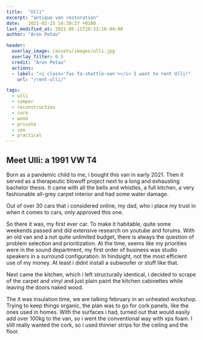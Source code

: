 ```yaml
---
title:  "Ulli"
excerpt: "antique van restoration"
date:   2021-02-15 14:39:27 +0100
last_modified_at: 2021-05-11T10:23:16-04:00
author: "Aron Petau"

header:
  overlay_image: /assets/images/ulli.jpg
  overlay_filter: 0.5
  credit: "Aron Petau"
  actions:
  - label: "<i class='fas fa-shuttle-van'></i> I want to rent Ulli!"
    url: "/rent-ulli/"

tags:
  - ulli
  - camper
  - reconstruction
  - cork
  - wood
  - private
  - van
  - practical
---
```


## Meet Ulli: a 1991 VW T4

Born as a pandemic child to me, i bought this van in early 2021. 
Then it served as a therapeutic blowoff project next to a long and exhausting bachelor thesis.
It came with all the bells and whistles, a full kitchen, a very fashionable all-grey carpet interior and had some water damage. 

Out of over 30 cars that i considered online, my dad, who i place my trust in when it comes to cars, only approved this one. 

So there it was, my first ever car. 
To make it habitable, quite some weekends passed and did extensive research on youtube and forums.
With an old van and a not quite unlimited budget, there is always the question of problem selection and prioritization. 
At the time, seems like my priorities were in the sound department, my first order of business was studio speakers in a surround configuration. In hindsight, not the most efficient use of my money. At least i didnt install a subwoofer or stuff like that.

Next came the kitchen, which i left structurally identical, i decided to scrape of the carpet and vinyl and just plain paint the kitchen cabinettes while leaving the doors naked wood.

The it was insulation time, we are talking february in an unheated workshop. Trying to keep things organic, the plan was to go for cork  panels, like the ones used in homes. With the surfaces i had, turned out that would easily add over 100kg to the van, so i went the conventional way with xps foam. I still really wanted the cork, so i used thinner strips for the ceiling and the floor.
